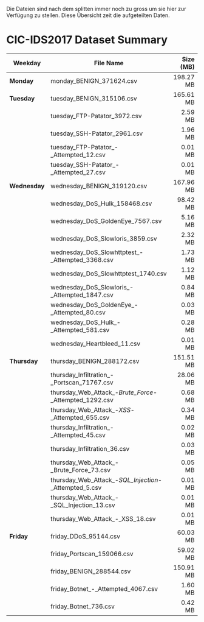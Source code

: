 Die Dateien sind nach dem splitten immer noch zu gross um sie hier zur Verfügung zu stellen. Diese Übersicht zeit die aufgeteilten Daten.

# CIC-IDS2017 Dataset Summary

| Weekday    | File Name                                      | Size (MB) |
|------------|-----------------------------------------------|----------:|
| **Monday** | monday_BENIGN_371624.csv                     | 198.27 MB |
| **Tuesday**| tuesday_BENIGN_315106.csv                    | 165.61 MB |
|            | tuesday_FTP-Patator_3972.csv                 |   2.59 MB |
|            | tuesday_SSH-Patator_2961.csv                 |   1.96 MB |
|            | tuesday_FTP-Patator_-_Attempted_12.csv       |   0.01 MB |
|            | tuesday_SSH-Patator_-_Attempted_27.csv       |   0.01 MB |
| **Wednesday** | wednesday_BENIGN_319120.csv               | 167.96 MB |
|            | wednesday_DoS_Hulk_158468.csv                |  98.42 MB |
|            | wednesday_DoS_GoldenEye_7567.csv             |   5.16 MB |
|            | wednesday_DoS_Slowloris_3859.csv             |   2.32 MB |
|            | wednesday_DoS_Slowhttptest_-_Attempted_3368.csv |   1.73 MB |
|            | wednesday_DoS_Slowhttptest_1740.csv          |   1.12 MB |
|            | wednesday_DoS_Slowloris_-_Attempted_1847.csv |   0.84 MB |
|            | wednesday_DoS_GoldenEye_-_Attempted_80.csv   |   0.03 MB |
|            | wednesday_DoS_Hulk_-_Attempted_581.csv       |   0.28 MB |
|            | wednesday_Heartbleed_11.csv                  |   0.01 MB |
| **Thursday** | thursday_BENIGN_288172.csv                 | 151.51 MB |
|            | thursday_Infiltration_-_Portscan_71767.csv   |  28.06 MB |
|            | thursday_Web_Attack_-_Brute_Force_-_Attempted_1292.csv |  0.68 MB |
|            | thursday_Web_Attack_-_XSS_-_Attempted_655.csv |  0.34 MB |
|            | thursday_Infiltration_-_Attempted_45.csv     |  0.02 MB |
|            | thursday_Infiltration_36.csv                 |  0.03 MB |
|            | thursday_Web_Attack_-_Brute_Force_73.csv     |  0.05 MB |
|            | thursday_Web_Attack_-_SQL_Injection_-_Attempted_5.csv |  0.01 MB |
|            | thursday_Web_Attack_-_SQL_Injection_13.csv   |  0.01 MB |
|            | thursday_Web_Attack_-_XSS_18.csv             |  0.01 MB |
| **Friday** | friday_DDoS_95144.csv                        |  60.03 MB |
|            | friday_Portscan_159066.csv                   |  59.02 MB |
|            | friday_BENIGN_288544.csv                     | 150.91 MB |
|            | friday_Botnet_-_Attempted_4067.csv           |   1.60 MB |
|            | friday_Botnet_736.csv                        |   0.42 MB |
